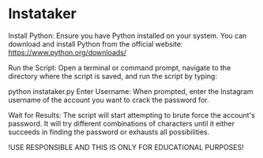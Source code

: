 # Instataker
Install Python: Ensure you have Python installed on your system. You can download and install Python from the official website: https://www.python.org/downloads/

Run the Script: Open a terminal or command prompt, navigate to the directory where the script is saved, and run the script by typing:

python instataker.py
Enter Username: When prompted, enter the Instagram username of the account you want to crack the password for.

Wait for Results: The script will start attempting to brute force the account's password. It will try different combinations of characters until it either succeeds in finding the password or exhausts all possibilities.

!USE RESPONSIBLE AND THIS IS ONLY FOR EDUCATIONAL PURPOSES!
